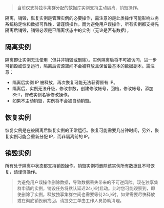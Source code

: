 >当前仅支持独享集群分配的数据库实例支持主动隔离、销毁操作。

隔离，销毁，恢复实例是管理实例的必要操作，需注意的是此类操作可能影响业务系统稳定性和数据可靠性，请谨慎操作。而为避免用户误操作，所有实例都支持先隔离后销毁，销毁必须是已隔离状态中的实例（无论是否有数据）。

## 隔离实例

隔离即让实例无法使用（但并非销毁或删除）。实例隔离后将不可被访问，进一步可销毁或恢复运行，隔离后资源空间不会被释放且保留最基本的数据副本。需注意：

- 隔离后实例 IP 被释放，再次恢复可能无法获得原有 IP。
- 隔离后，实例无法升级，修改参数，创建修改帐号，回档，修改帐号，添加SET，修改实例名等修改操作。
- 如果不主动销毁，实例将不会被自动销毁。

 
## 恢复实例

恢复实例是在被隔离后恢复实例的正常运行。恢复可能需要几分钟时间，另外，恢复实例可能会重新分配 IP，而非隔离前的 IP。

 
## 销毁实例

所有处于隔离中状态都支持销毁操作。销毁实例将删除该实例所有数据且不可恢复，请谨慎操作。

>为避免用户误操作删除数据，导致数据丢失带来的不可逆风险。现在独享集群申请的实例，销毁任务将默认延迟24小时启动。此时您可能观察到，即使删除了实例，释放独享集群空间也需要等待24小时。如果需要尽快释放或在彻底销毁前找回，请提交工单由工作人员协助清理。
